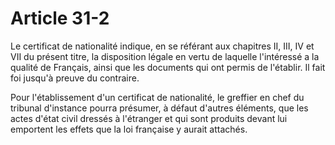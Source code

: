 # Article 31-2

Le certificat de nationalité indique, en se référant aux chapitres II, III, IV et VII du présent titre, la disposition légale en vertu de laquelle l'intéressé a la qualité de Français, ainsi que les documents qui ont permis de l'établir. Il fait foi jusqu'à preuve du contraire.

Pour l'établissement d'un certificat de nationalité, le greffier en chef du tribunal d'instance pourra présumer, à défaut d'autres éléments, que les actes d'état civil dressés à l'étranger et qui sont produits devant lui emportent les effets que la loi française y aurait attachés.
